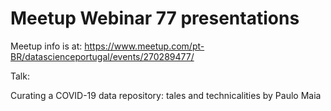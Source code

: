 # Meetup Webinar 77 presentations

Meetup info is at: https://www.meetup.com/pt-BR/datascienceportugal/events/270289477/

Talk:

Curating a COVID-19 data repository: tales and technicalities by Paulo Maia


